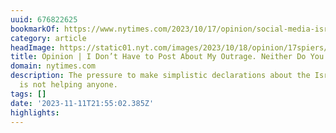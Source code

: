 ```yaml
---
uuid: 676822625
bookmarkOf: https://www.nytimes.com/2023/10/17/opinion/social-media-israel-palestine.html?utm_source=substack&utm_medium=email
category: article
headImage: https://static01.nyt.com/images/2023/10/18/opinion/17spiers/17spiers-facebookJumbo-v2.jpg
title: Opinion | I Don’t Have to Post About My Outrage. Neither Do You.
domain: nytimes.com
description: The pressure to make simplistic declarations about the Israel-Gaza war
  is not helping anyone.
tags: []
date: '2023-11-11T21:55:02.385Z'
highlights:
---
```



